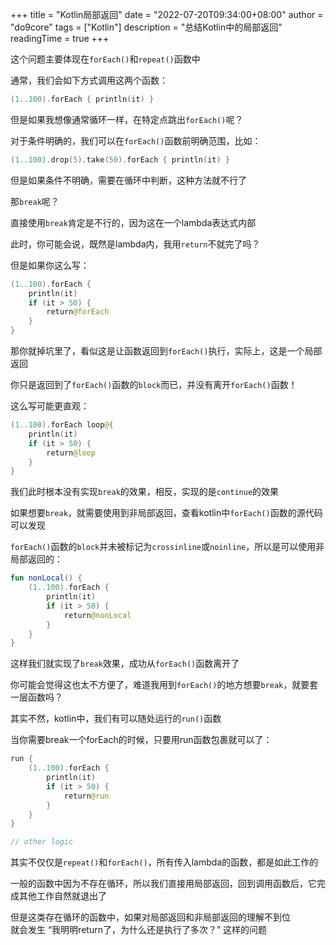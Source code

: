 +++
title = "Kotlin局部返回"
date = "2022-07-20T09:34:00+08:00"
author = "do9core"
tags = ["Kotlin"]
description = "总结Kotlin中的局部返回"
readingTime = true
+++

这个问题主要体现在`forEach()`和`repeat()`函数中

通常，我们会如下方式调用这两个函数：

```kotlin
(1..100).forEach { println(it) }
```

但是如果我想像通常循环一样，在特定点跳出`forEach()`呢？

对于条件明确的，我们可以在`forEach()`函数前明确范围，比如：

```kotlin
(1..100).drop(5).take(50).forEach { println(it) }
```

但是如果条件不明确，需要在循环中判断，这种方法就不行了

那`break`呢？

直接使用`break`肯定是不行的，因为这在一个lambda表达式内部

此时，你可能会说，既然是lambda内，我用`return`不就完了吗？

但是如果你这么写：

```kotlin
(1..100).forEach {
    println(it)
    if (it > 50) {
        return@forEach
    }
}
```

那你就掉坑里了，看似这是让函数返回到`forEach()`执行，实际上，这是一个局部返回

你只是返回到了`forEach()`函数的`block`而已，并没有离开`forEach()`函数！

这么写可能更直观：

```kotlin
(1..100).forEach loop@{
    println(it)
    if (it > 50) {
        return@loop
    }
}
```

我们此时根本没有实现`break`的效果，相反，实现的是`continue`的效果

如果想要`break`，就需要使用到非局部返回，查看kotlin中`forEach()`函数的源代码可以发现

`forEach()`函数的`block`并未被标记为`crossinline`或`noinline`，所以是可以使用非局部返回的：

```kotlin
fun nonLocal() {
    (1..100).forEach {
        println(it)
        if (it > 50) {
            return@nonLocal
        }
    }
}
```

这样我们就实现了`break`效果，成功从`forEach()`函数离开了

你可能会觉得这也太不方便了，难道我用到`forEach()`的地方想要`break`，就要套一层函数吗？

其实不然，kotlin中，我们有可以随处运行的`run()`函数

当你需要break一个forEach的时候，只要用run函数包裹就可以了：

```kotlin
run {
    (1..100).forEach {
        println(it)
        if (it > 50) {
            return@run
        }
    }
}

// other logic
```

其实不仅仅是`repeat()`和`forEach()`，所有传入lambda的函数，都是如此工作的

一般的函数中因为不存在循环，所以我们直接用局部返回，回到调用函数后，它完成其他工作自然就退出了

但是这类存在循环的函数中，如果对局部返回和非局部返回的理解不到位  
就会发生 “我明明return了，为什么还是执行了多次？” 这样的问题
